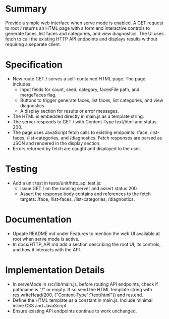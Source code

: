 # Summary

Provide a simple web interface when serve mode is enabled. A GET request to root / returns an HTML page with a form and interactive controls to generate faces, list faces and categories, and view diagnostics. The UI uses fetch to call the existing HTTP API endpoints and displays results without requiring a separate client.

# Specification

- New route GET / serves a self-contained HTML page.  The page includes:
    - Input fields for count, seed, category, facesFile path, and mergeFaces flag.
    - Buttons to trigger generate faces, list faces, list categories, and view diagnostics.
    - A display section for results or error messages.
- The HTML is embedded directly in main.js as a template string.
- The server responds to GET / with Content-Type text/html and status 200.
- The page uses JavaScript fetch calls to existing endpoints: /face, /list-faces, /list-categories, and /diagnostics.  Fetch responses are parsed as JSON and rendered in the display section.
- Errors returned by fetch are caught and displayed to the user.

# Testing

- Add a unit test in tests/unit/http_api.test.js:
    - Issue GET / on the running server and assert status 200.
    - Assert the response body contains <!DOCTYPE html> and references to the fetch targets: /face, /list-faces, /list-categories, /diagnostics.

# Documentation

- Update README.md under Features to mention the web UI available at root when serve mode is active.
- In docs/HTTP_API.md add a section describing the root UI, its controls, and how it interacts with the API.

# Implementation Details

- In serveMode in src/lib/main.js, before routing API endpoints, check if pathname is "/" or empty.  If so send the HTML template string with res.writeHead(200, {"Content-Type":"text/html"}) and res.end.
- Define the HTML template as a constant in main.js.  Include minimal inline CSS and JavaScript.
- Ensure existing API endpoints continue to work unchanged.
